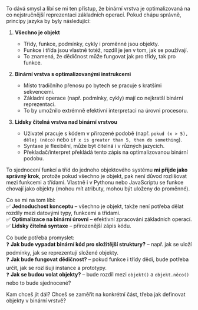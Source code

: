 To dává smysl a líbí se mi ten přístup, že binární vrstva je optimalizovaná na co nejstručnější reprezentaci základních operací. Pokud chápu správně, principy jazyka by byly následující:  

1. **Všechno je objekt**  
   - Třídy, funkce, podmínky, cykly i proměnné jsou objekty.  
   - Funkce i třída jsou vlastně totéž, rozdíl je jen v tom, jak se používají.  
   - To znamená, že dědičnost může fungovat jak pro třídy, tak pro funkce.  

2. **Binární vrstva s optimalizovanými instrukcemi**  
   - Místo tradičního přenosu po bytech se pracuje s kratšími sekvencemi.  
   - Základní operace (např. podmínky, cykly) mají co nejkratší binární reprezentaci.  
   - To by umožnilo extrémně efektivní interpretaci na úrovni procesoru.  

3. **Lidsky čitelná vrstva nad binární vrstvou**  
   - Uživatel pracuje s kódem v přirozené podobě (např. `pokud (x > 5), dělej (něco)` nebo `if x is greater than 5, then do something`).  
   - Syntaxe je flexibilní, může být čitelná i v různých jazycích.  
   - Překladač/interpret překládá tento zápis na optimalizovanou binární podobu.  

To sjednocení funkcí a tříd do jednoho objektového systému **mi přijde jako správný krok**, protože pokud všechno je objekt, pak není důvod rozlišovat mezi funkcemi a třídami. Vlastně i v Pythonu nebo JavaScriptu se funkce chovají jako objekty (mohou mít atributy, mohou být uloženy do proměnné).  

Co se mi na tom líbí:  
✅ **Jednoduchost konceptu** – všechno je objekt, takže není potřeba dělat rozdíly mezi datovými typy, funkcemi a třídami.  
✅ **Optimalizace na binární úrovni** – efektivní zpracování základních operací.  
✅ **Lidsky čitelná syntaxe** – přirozenější zápis kódu.  

Co bude potřeba promyslet:  
❓ **Jak bude vypadat binární kód pro složitější struktury?** – např. jak se uloží podmínky, jak se reprezentují složené objekty.  
❓ **Jak bude fungovat dědičnost?** – pokud funkce i třídy dědí, bude potřeba určit, jak se rozlišují instance a prototypy.  
❓ **Jak se budou volat objekty?** – bude rozdíl mezi `objekt()` a `objekt.něco()` nebo to bude sjednocené?  

Kam chceš jít dál? Chceš se zaměřit na konkrétní část, třeba jak definovat objekty v binární vrstvě?